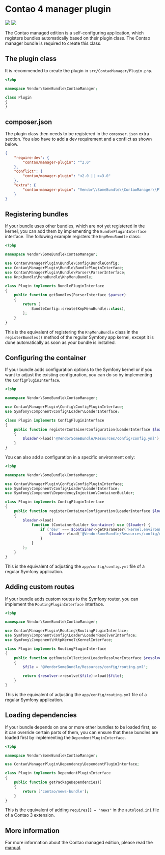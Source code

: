 # Contao 4 manager plugin

[![](https://img.shields.io/travis/contao/manager-plugin/master.svg?style=flat-square)](https://travis-ci.org/contao/manager-plugin/)
[![](https://img.shields.io/coveralls/contao/manager-plugin/master.svg?style=flat-square)](https://coveralls.io/github/contao/manager-plugin)

The Contao managed edition is a self-configuring application, which registers
bundles automatically based on their plugin class. The Contao manager bundle
is required to create this class.  

## The plugin class

It is recommended to create the plugin in `src/ContaoManager/Plugin.php`.

```php
<?php

namespace Vendor\SomeBundle\ContaoManager;

class Plugin
{
}
```

## composer.json

The plugin class then needs to be registered in the `composer.json` extra
section. You also have to add a dev requirement and a conflict as shown below.

```json
{
    "require-dev": {
        "contao/manager-plugin": "^2.0"
    },
    "conflict": {
        "contao/manager-plugin": "<2.0 || >=3.0"
    },
    "extra": {
        "contao-manager-plugin": "Vendor\\SomeBundle\\ContaoManager\\Plugin"
    }
}
```

## Registering bundles

If your bundle uses other bundles, which are not yet registered in the kernel,
you can add them by implementing the `BundlePluginInterface` interface. The
following example registers the `KnpMenuBundle` class:

```php
<?php

namespace Vendor\SomeBundle\ContaoManager;

use Contao\ManagerPlugin\Bundle\Config\BundleConfig;
use Contao\ManagerPlugin\Bundle\BundlePluginInterface;
use Contao\ManagerPlugin\Bundle\Parser\ParserInterface;
use Knp\Bundle\MenuBundle\KnpMenuBundle;

class Plugin implements BundlePluginInterface
{
    public function getBundles(ParserInterface $parser)
    {
        return [
            BundleConfig::create(KnpMenuBundle::class),
        ];
    }
}
```

This is the equivalent of registering the `KnpMenuBundle` class in the
`registerBundles()` method of the regular Symfony app kernel, except it is done
automatically as soon as your bundle is installed.

## Configuring the container

If your bundle adds configuration options to the Symfony kernel or if you want
to adjust the existing configuration, you can do so by implementing the
`ConfigPluginInterface`.

```php
<?php

namespace Vendor\SomeBundle\ContaoManager;

use Contao\ManagerPlugin\Config\ConfigPluginInterface;
use Symfony\Component\Config\Loader\LoaderInterface;

class Plugin implements ConfigPluginInterface
{
    public function registerContainerConfiguration(LoaderInterface $loader, array $config)
    {
        $loader->load('@VendorSomeBundle/Resources/config/config.yml');
    }
}
```

You can also add a configuration in a specific environment only:

```php
<?php

namespace Vendor\SomeBundle\ContaoManager;

use Contao\ManagerPlugin\Config\ConfigPluginInterface;
use Symfony\Component\Config\Loader\LoaderInterface;
use Symfony\Component\DependencyInjection\ContainerBuilder;

class Plugin implements ConfigPluginInterface
{
    public function registerContainerConfiguration(LoaderInterface $loader, array $config)
    {
        $loader->load(
            function (ContainerBuilder $container) use ($loader) {
                if ('dev' === $container->getParameter('kernel.environment')) {
                    $loader->load('@VendorSomeBundle/Resources/config/config_dev.yml');
                }
            }
        );
    }
}
```

This is the equivalent of adjusting the `app/config/config.yml` file of a
regular Symfony application.

## Adding custom routes

If your bundle adds custom routes to the Symfony router, you can implement the
`RoutingPluginInterface` interface.

```php
<?php

namespace Vendor\SomeBundle\ContaoManager;

use Contao\ManagerPlugin\Routing\RoutingPluginInterface;
use Symfony\Component\Config\Loader\LoaderResolverInterface;
use Symfony\Component\HttpKernel\KernelInterface;

class Plugin implements RoutingPluginInterface
{
    public function getRouteCollection(LoaderResolverInterface $resolver, KernelInterface $kernel)
    {
        $file = '@VendorSomeBundle/Resources/config/routing.yml';

        return $resolver->resolve($file)->load($file);
    }
}
```

This is the equivalent of adjusting the `app/config/routing.yml` file of a
regular Symfony application.

## Loading dependencies

If your bundle depends on one or more other bundles to be loaded first, so it
can override certain parts of them, you can ensure that these bundles are
loaded first by implementing the `DependentPluginInterface`.

```php
<?php

namespace Vendor\SomeBundle\ContaoManager;

use Contao\ManagerPlugin\Dependency\DependentPluginInterface;

class Plugin implements DependentPluginInterface
{
    public function getPackageDependencies()
    {
        return ['contao/news-bundle'];
    }
}
```

This is the equivalent of adding `requires[] = "news"` in the `autoload.ini`
file of a Contao 3 extension.

## More information

For more information about the Contao managed edition, please read the
[manual][1].

[1]: https://docs.contao.org/books/extending-contao4/managed-edition/
